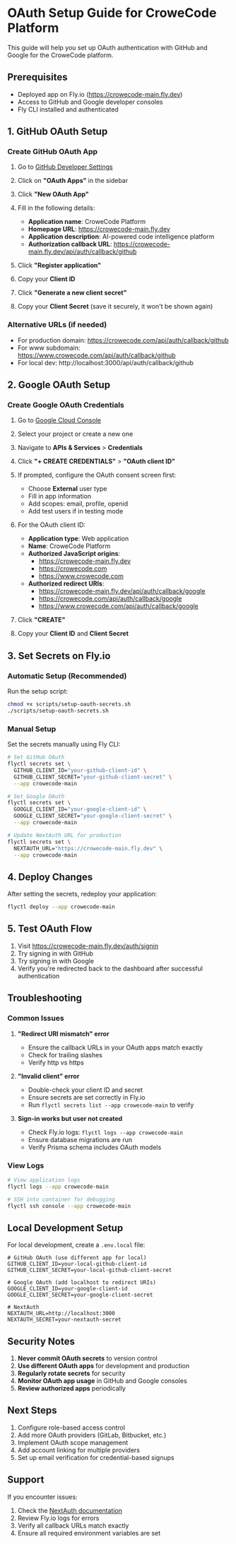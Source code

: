 # OAuth Setup Guide for CroweCode Platform

This guide will help you set up OAuth authentication with GitHub and Google for the CroweCode platform.

## Prerequisites

- Deployed app on Fly.io (https://crowecode-main.fly.dev)
- Access to GitHub and Google developer consoles
- Fly CLI installed and authenticated

## 1. GitHub OAuth Setup

### Create GitHub OAuth App

1. Go to [GitHub Developer Settings](https://github.com/settings/developers)
2. Click on **"OAuth Apps"** in the sidebar
3. Click **"New OAuth App"**
4. Fill in the following details:
   - **Application name**: CroweCode Platform
   - **Homepage URL**: https://crowecode-main.fly.dev
   - **Application description**: AI-powered code intelligence platform
   - **Authorization callback URL**: https://crowecode-main.fly.dev/api/auth/callback/github

5. Click **"Register application"**
6. Copy your **Client ID**
7. Click **"Generate a new client secret"**
8. Copy your **Client Secret** (save it securely, it won't be shown again)

### Alternative URLs (if needed)
- For production domain: https://crowecode.com/api/auth/callback/github
- For www subdomain: https://www.crowecode.com/api/auth/callback/github
- For local dev: http://localhost:3000/api/auth/callback/github

## 2. Google OAuth Setup

### Create Google OAuth Credentials

1. Go to [Google Cloud Console](https://console.cloud.google.com)
2. Select your project or create a new one
3. Navigate to **APIs & Services** > **Credentials**
4. Click **"+ CREATE CREDENTIALS"** > **"OAuth client ID"**
5. If prompted, configure the OAuth consent screen first:
   - Choose **External** user type
   - Fill in app information
   - Add scopes: email, profile, openid
   - Add test users if in testing mode

6. For the OAuth client ID:
   - **Application type**: Web application
   - **Name**: CroweCode Platform
   - **Authorized JavaScript origins**:
     - https://crowecode-main.fly.dev
     - https://crowecode.com
     - https://www.crowecode.com
   - **Authorized redirect URIs**:
     - https://crowecode-main.fly.dev/api/auth/callback/google
     - https://crowecode.com/api/auth/callback/google
     - https://www.crowecode.com/api/auth/callback/google

7. Click **"CREATE"**
8. Copy your **Client ID** and **Client Secret**

## 3. Set Secrets on Fly.io

### Automatic Setup (Recommended)

Run the setup script:

```bash
chmod +x scripts/setup-oauth-secrets.sh
./scripts/setup-oauth-secrets.sh
```

### Manual Setup

Set the secrets manually using Fly CLI:

```bash
# Set GitHub OAuth
flyctl secrets set \
  GITHUB_CLIENT_ID="your-github-client-id" \
  GITHUB_CLIENT_SECRET="your-github-client-secret" \
  --app crowecode-main

# Set Google OAuth
flyctl secrets set \
  GOOGLE_CLIENT_ID="your-google-client-id" \
  GOOGLE_CLIENT_SECRET="your-google-client-secret" \
  --app crowecode-main

# Update NextAuth URL for production
flyctl secrets set \
  NEXTAUTH_URL="https://crowecode-main.fly.dev" \
  --app crowecode-main
```

## 4. Deploy Changes

After setting the secrets, redeploy your application:

```bash
flyctl deploy --app crowecode-main
```

## 5. Test OAuth Flow

1. Visit https://crowecode-main.fly.dev/auth/signin
2. Try signing in with GitHub
3. Try signing in with Google
4. Verify you're redirected back to the dashboard after successful authentication

## Troubleshooting

### Common Issues

1. **"Redirect URI mismatch" error**
   - Ensure the callback URLs in your OAuth apps match exactly
   - Check for trailing slashes
   - Verify http vs https

2. **"Invalid client" error**
   - Double-check your client ID and secret
   - Ensure secrets are set correctly in Fly.io
   - Run `flyctl secrets list --app crowecode-main` to verify

3. **Sign-in works but user not created**
   - Check Fly.io logs: `flyctl logs --app crowecode-main`
   - Ensure database migrations are run
   - Verify Prisma schema includes OAuth models

### View Logs

```bash
# View application logs
flyctl logs --app crowecode-main

# SSH into container for debugging
flyctl ssh console --app crowecode-main
```

## Local Development Setup

For local development, create a `.env.local` file:

```env
# GitHub OAuth (use different app for local)
GITHUB_CLIENT_ID=your-local-github-client-id
GITHUB_CLIENT_SECRET=your-local-github-client-secret

# Google OAuth (add localhost to redirect URIs)
GOOGLE_CLIENT_ID=your-google-client-id
GOOGLE_CLIENT_SECRET=your-google-client-secret

# NextAuth
NEXTAUTH_URL=http://localhost:3000
NEXTAUTH_SECRET=your-nextauth-secret
```

## Security Notes

1. **Never commit OAuth secrets** to version control
2. **Use different OAuth apps** for development and production
3. **Regularly rotate secrets** for security
4. **Monitor OAuth app usage** in GitHub and Google consoles
5. **Review authorized apps** periodically

## Next Steps

1. Configure role-based access control
2. Add more OAuth providers (GitLab, Bitbucket, etc.)
3. Implement OAuth scope management
4. Add account linking for multiple providers
5. Set up email verification for credential-based signups

## Support

If you encounter issues:

1. Check the [NextAuth documentation](https://next-auth.js.org)
2. Review Fly.io logs for errors
3. Verify all callback URLs match exactly
4. Ensure all required environment variables are set